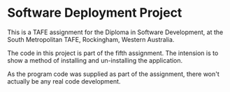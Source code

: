 
# Software Deployment Project
This is a TAFE assignment for the Diploma in Software Development, at the South Metropolitan TAFE,
Rockingham, Western Australia.

The code in this project is part of the fifth assignment.  The intension is to show a method of
installing and un-installing the application.  

As the program code was supplied as part of the assignment, there won't actually be any real code
development.


